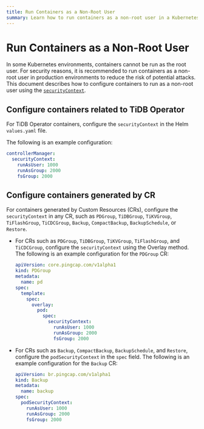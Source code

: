 ```yaml
---
title: Run Containers as a Non-Root User
summary: Learn how to run containers as a non-root user in a Kubernetes environment.
---
```


# Run Containers as a Non-Root User

In some Kubernetes environments, containers cannot be run as the root user. For security reasons, it is recommended to run containers as a non-root user in production environments to reduce the risk of potential attacks. This document describes how to configure containers to run as a non-root user using the [`securityContext`](https://kubernetes.io/docs/tasks/configure-pod-container/security-context/#set-the-security-context-for-a-pod).

## Configure containers related to TiDB Operator

For TiDB Operator containers, configure the `securityContext` in the Helm `values.yaml` file.

The following is an example configuration:

```yaml
controllerManager:
  securityContext:
    runAsUser: 1000
    runAsGroup: 2000
    fsGroup: 2000
```

## Configure containers generated by CR

For containers generated by Custom Resources (CRs), configure the `securityContext` in any CR, such as `PDGroup`, `TiDBGroup`, `TiKVGroup`, `TiFlashGroup`, `TiCDCGroup`, `Backup`, `CompactBackup`, `BackupSchedule`, or `Restore`.

- For CRs such as `PDGroup`, `TiDBGroup`, `TiKVGroup`, `TiFlashGroup`, and `TiCDCGroup`, configure the `securityContext` using the Overlay method. The following is an example configuration for the `PDGroup` CR:

    ```yaml
    apiVersion: core.pingcap.com/v1alpha1
    kind: PDGroup
    metadata:
      name: pd
    spec:
      template:
        spec:
          overlay:
            pod:
              spec:
                securityContext:
                  runAsUser: 1000
                  runAsGroup: 2000
                  fsGroup: 2000
    ```

- For CRs such as `Backup`, `CompactBackup`, `BackupSchedule`, and `Restore`, configure the `podSecurityContext` in the `spec` field. The following is an example configuration for the `Backup` CR:

    ```yaml
    apiVersion: br.pingcap.com/v1alpha1
    kind: Backup
    metadata:
      name: backup
    spec:
      podSecurityContext:
        runAsUser: 1000
        runAsGroup: 2000
        fsGroup: 2000
    ```
